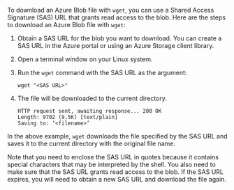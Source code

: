 To download an Azure Blob file with `wget`, you can use a Shared Access Signature (SAS) URL that grants read access to the blob. Here are the steps to download an Azure Blob file with `wget`:

1. Obtain a SAS URL for the blob you want to download. You can create a SAS URL in the Azure portal or using an Azure Storage client library.

2. Open a terminal window on your Linux system.

3. Run the `wget` command with the SAS URL as the argument:

   ```
   wget "<SAS URL>"
   ```

4. The file will be downloaded to the current directory.

   ```
   HTTP request sent, awaiting response... 200 OK
   Length: 9702 (9.5K) [text/plain]
   Saving to: ‘<filename>’
   ```

In the above example, `wget` downloads the file specified by the SAS URL and saves it to the current directory with the original file name.

Note that you need to enclose the SAS URL in quotes because it contains special characters that may be interpreted by the shell. You also need to make sure that the SAS URL grants read access to the blob. If the SAS URL expires, you will need to obtain a new SAS URL and download the file again.